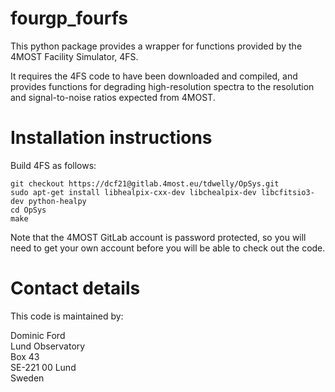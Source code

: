 # fourgp_fourfs

This python package provides a wrapper for functions provided by the 4MOST Facility Simulator, 4FS.

It requires the 4FS code to have been downloaded and compiled, and provides functions for degrading high-resolution spectra to the resolution and signal-to-noise ratios expected from 4MOST.

# Installation instructions

Build 4FS as follows:

```
git checkout https://dcf21@gitlab.4most.eu/tdwelly/OpSys.git
sudo apt-get install libhealpix-cxx-dev libchealpix-dev libcfitsio3-dev python-healpy
cd OpSys
make
```

Note that the 4MOST GitLab account is password protected, so you will need to get your own account before you will be able to check out the code.

# Contact details
This code is maintained by:

Dominic Ford  
Lund Observatory  
Box 43  
SE-221 00 Lund  
Sweden
